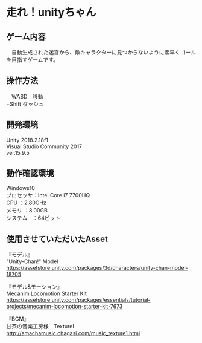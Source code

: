 # 走れ！unityちゃん

## ゲーム内容
　自動生成された迷宮から、敵キャラクターに見つからないように素早くゴールを目指すゲームです。<br>

## 操作方法
　WASD　移動<br>
 +Shift ダッシュ<br>

## 開発環境
  Unity 2018.2.18f1<br>
  Visual Studio Community 2017<br>
  ver.15.9.5<br>
  

## 動作確認環境
  Windows10<br>
  プロセッサ：Intel Core i7 7700HQ<br>
  CPU      ：2.80GHz<br>
  メモリ   ：8.00GB<br>
  システム　：64ビット<br>

## 使用させていただいたAsset

『モデル』<br>
"Unity-Chan!" Model<br>
https://assetstore.unity.com/packages/3d/characters/unity-chan-model-18705
<br>

『モデル&モーション』<br>
Mecanim Locomotion Starter Kit<br>
https://assetstore.unity.com/packages/essentials/tutorial-projects/mecanim-locomotion-starter-kit-7673
<br>

『BGM』<br>
甘茶の音楽工房様　TextureⅠ<br>
http://amachamusic.chagasi.com/music_texture1.html
<br>
